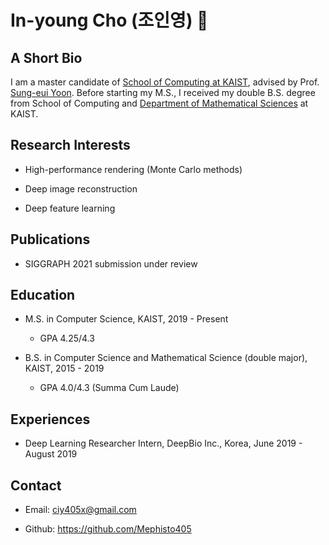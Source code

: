 # In-young Cho (조인영) 👋

## A Short Bio

I am a master candidate of [School of Computing at KAIST](https://cs.kaist.ac.kr/), advised by Prof. [Sung-eui Yoon](https://sgvr.kaist.ac.kr/~sungeui/). Before starting my M.S., I received my double B.S. degree from School of Computing and [Department of Mathematical Sciences](https://mathsci.kaist.ac.kr/home/en/) at KAIST.

## Research Interests

- High-performance rendering (Monte Carlo methods)

- Deep image reconstruction

- Deep feature learning

## Publications

- SIGGRAPH 2021 submission under review

## Education

- M.S. in Computer Science, KAIST, 2019 - Present

  - GPA 4.25/4.3

- B.S. in Computer Science and Mathematical Science (double major), KAIST, 2015 - 2019

  - GPA 4.0/4.3 (Summa Cum Laude)

## Experiences

- Deep Learning Researcher Intern, DeepBio Inc., Korea, June 2019 - August 2019

## Contact

- Email: ciy405x@gmail.com

- Github: https://github.com/Mephisto405

<!--
**Mephisto405/Mephisto405** is a ✨ _special_ ✨ repository because its `README.md` (this file) appears on your GitHub profile.

Here are some ideas to get you started:

- 🔭 I’m currently working on ...
- 🌱 I’m currently learning ...
- 👯 I’m looking to collaborate on ...
- 🤔 I’m looking for help with ...
- 💬 Ask me about ...
- 📫 How to reach me: ...
- 😄 Pronouns: ...
- ⚡ Fun fact: ...
-->
